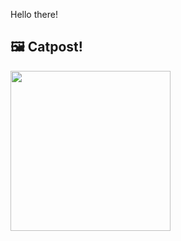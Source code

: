 Hello there!



## 🖼️ Catpost!

<sub>
    <img src="https://cdn2.thecatapi.com/images/5qNv0jHXW.jpg" height="256">
</sub>

